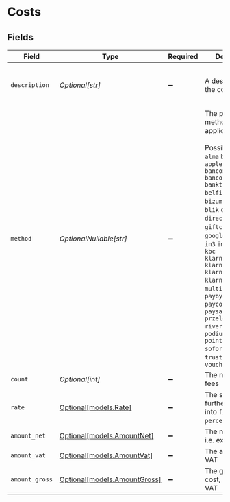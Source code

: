 # Costs


## Fields

| Field                                                                                                                                                                                                                                                                                                                                                                                                                                                                                                                       | Type                                                                                                                                                                                                                                                                                                                                                                                                                                                                                                                        | Required                                                                                                                                                                                                                                                                                                                                                                                                                                                                                                                    | Description                                                                                                                                                                                                                                                                                                                                                                                                                                                                                                                 | Example                                                                                                                                                                                                                                                                                                                                                                                                                                                                                                                     |
| --------------------------------------------------------------------------------------------------------------------------------------------------------------------------------------------------------------------------------------------------------------------------------------------------------------------------------------------------------------------------------------------------------------------------------------------------------------------------------------------------------------------------- | --------------------------------------------------------------------------------------------------------------------------------------------------------------------------------------------------------------------------------------------------------------------------------------------------------------------------------------------------------------------------------------------------------------------------------------------------------------------------------------------------------------------------- | --------------------------------------------------------------------------------------------------------------------------------------------------------------------------------------------------------------------------------------------------------------------------------------------------------------------------------------------------------------------------------------------------------------------------------------------------------------------------------------------------------------------------- | --------------------------------------------------------------------------------------------------------------------------------------------------------------------------------------------------------------------------------------------------------------------------------------------------------------------------------------------------------------------------------------------------------------------------------------------------------------------------------------------------------------------------- | --------------------------------------------------------------------------------------------------------------------------------------------------------------------------------------------------------------------------------------------------------------------------------------------------------------------------------------------------------------------------------------------------------------------------------------------------------------------------------------------------------------------------- |
| `description`                                                                                                                                                                                                                                                                                                                                                                                                                                                                                                               | *Optional[str]*                                                                                                                                                                                                                                                                                                                                                                                                                                                                                                             | :heavy_minus_sign:                                                                                                                                                                                                                                                                                                                                                                                                                                                                                                          | A description of the cost subtotal                                                                                                                                                                                                                                                                                                                                                                                                                                                                                          | Credit card - Visa debit consumer domestic                                                                                                                                                                                                                                                                                                                                                                                                                                                                                  |
| `method`                                                                                                                                                                                                                                                                                                                                                                                                                                                                                                                    | *OptionalNullable[str]*                                                                                                                                                                                                                                                                                                                                                                                                                                                                                                     | :heavy_minus_sign:                                                                                                                                                                                                                                                                                                                                                                                                                                                                                                          | The payment method, if applicable<br/><br/>Possible values: `alma` `bacs` `applepay` `bancomatpay` `bancontact` `banktransfer` `belfius` `billie` `bizum` `bitcoin` `blik` `creditcard` `directdebit` `eps` `giftcard` `giropay` `googlepay` `ideal` `in3` `inghomepay` `kbc` `klarnapaylater` `klarnapaynow` `klarnasliceit` `klarna` `mbway` `multibanco` `mybank` `paybybank` `payconiq` `paypal` `paysafecard` `przelewy24` `riverty` `satispay` `podiumcadeaukaart` `pointofsale` `sofort` `swish` `trustly` `twint` `voucher` | creditcard                                                                                                                                                                                                                                                                                                                                                                                                                                                                                                                  |
| `count`                                                                                                                                                                                                                                                                                                                                                                                                                                                                                                                     | *Optional[int]*                                                                                                                                                                                                                                                                                                                                                                                                                                                                                                             | :heavy_minus_sign:                                                                                                                                                                                                                                                                                                                                                                                                                                                                                                          | The number of fees                                                                                                                                                                                                                                                                                                                                                                                                                                                                                                          | 10                                                                                                                                                                                                                                                                                                                                                                                                                                                                                                                          |
| `rate`                                                                                                                                                                                                                                                                                                                                                                                                                                                                                                                      | [Optional[models.Rate]](../models/rate.md)                                                                                                                                                                                                                                                                                                                                                                                                                                                                                  | :heavy_minus_sign:                                                                                                                                                                                                                                                                                                                                                                                                                                                                                                          | The service rates, further divided into `fixed` and `percentage` costs.                                                                                                                                                                                                                                                                                                                                                                                                                                                     |                                                                                                                                                                                                                                                                                                                                                                                                                                                                                                                             |
| `amount_net`                                                                                                                                                                                                                                                                                                                                                                                                                                                                                                                | [Optional[models.AmountNet]](../models/amountnet.md)                                                                                                                                                                                                                                                                                                                                                                                                                                                                        | :heavy_minus_sign:                                                                                                                                                                                                                                                                                                                                                                                                                                                                                                          | The net total cost, i.e. excluding VAT                                                                                                                                                                                                                                                                                                                                                                                                                                                                                      |                                                                                                                                                                                                                                                                                                                                                                                                                                                                                                                             |
| `amount_vat`                                                                                                                                                                                                                                                                                                                                                                                                                                                                                                                | [Optional[models.AmountVat]](../models/amountvat.md)                                                                                                                                                                                                                                                                                                                                                                                                                                                                        | :heavy_minus_sign:                                                                                                                                                                                                                                                                                                                                                                                                                                                                                                          | The applicable VAT                                                                                                                                                                                                                                                                                                                                                                                                                                                                                                          |                                                                                                                                                                                                                                                                                                                                                                                                                                                                                                                             |
| `amount_gross`                                                                                                                                                                                                                                                                                                                                                                                                                                                                                                              | [Optional[models.AmountGross]](../models/amountgross.md)                                                                                                                                                                                                                                                                                                                                                                                                                                                                    | :heavy_minus_sign:                                                                                                                                                                                                                                                                                                                                                                                                                                                                                                          | The gross total cost, i.e. including VAT                                                                                                                                                                                                                                                                                                                                                                                                                                                                                    |                                                                                                                                                                                                                                                                                                                                                                                                                                                                                                                             |
